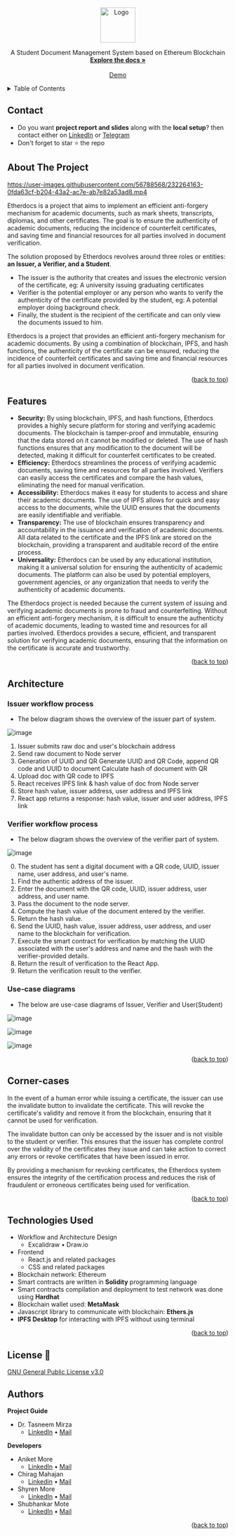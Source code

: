 <a name="readme-top"></a>


<!-- PROJECT LOGO -->
<br />
<div align="center">
  <a href="https://github.com/DevelopersLeague/EtherDocs/blob/main/Readme.md">
    <img src="https://user-images.githubusercontent.com/56788568/231415603-6ba5f1a4-8332-4e4b-8e33-b314fdbb6b71.png" alt="Logo" width="" height="80">
  </a>


  <p align="center">
    A Student Document Management System based on Ethereum Blockchain
    <br />
    <a href="https://github.com/DevelopersLeague/EtherDocs/blob/main/Readme.md"><strong>Explore the docs »</strong></a>
    <br />
    <br />
    <a href="https://youtu.be/B_44aJ9hh6U" target="_blank"> Demo </a>
    
  </p>
</div>



<!-- TABLE OF CONTENTS -->
<details>
  <summary>Table of Contents</summary>
  <ol>
    <li><a href="#about-the-project">About the project</a></li>
    <li><a href="#features">Features</a></li>
    <li>
      <a href="#architecture">Architecture</a>
      <ul>
        <li><a href="#issuer-workflow-process">Issuer workflow process</a></li>
        <li><a href="#verifier-workflow-process">Verifier workflow process</a></li>
        <li><a href="#use-case-diagrams">Use-case diagrams</a></li>
      </ul>
    </li>
    <li><a href="#technologies-used">Technologies used</a></li>
    <li><a href="#local-setup">Local Setup</a></li>
    <li><a href="#authors">Authors</a></li>
    <li><a href="#contact">Contact</a></li>
  </ol>
</details>

## Contact

- Do you want **project report and slides** along with the **local setup**? then contact either on [LinkedIn](https://www.linkedin.com/in/shyrenmore/) or [Telegram](https://telegram.me/ShyrenMore)
- Don't forget to star ⭐ the repo


<!-- ABOUT THE PROJECT -->
## About The Project

<p align="center">


https://user-images.githubusercontent.com/56788568/232264163-0fda63cf-b204-43a2-ac7e-ab7e82a53ad8.mp4


</p> 


Etherdocs is a project that aims to implement an efficient anti-forgery mechanism for academic documents, such as mark sheets, transcripts, diplomas, and other certificates. The goal is to ensure the authenticity of academic documents, reducing the incidence of counterfeit certificates, and saving time and financial resources for all parties involved in document verification.

The solution proposed by Etherdocs revolves around three roles or entities: **an Issuer, a Verifier, and a Student**. 
* The issuer is the authority that creates and issues the electronic version of the certificate, eg: A university issuing graduating certificates
* Verifier is the potential employer or any person who wants to verify the authenticity of the certificate provided by the student, eg: A potential employer doing background check. 
* Finally, the student is the recipient of the certificate and can only view the documents issued to him.

 Etherdocs is a project that provides an efficient anti-forgery mechanism for academic documents. By using a combination of blockchain, IPFS, and hash functions, the authenticity of the certificate can be ensured, reducing the incidence of counterfeit certificates and saving time and financial resources for all parties involved in document verification.
 
<p align="right">(<a href="#readme-top">back to top</a>)</p>

## Features

- **Security:** By using blockchain, IPFS, and hash functions, Etherdocs provides a highly secure platform for storing and verifying academic documents. The blockchain is tamper-proof and immutable, ensuring that the data stored on it cannot be modified or deleted. The use of hash functions ensures that any modification to the document will be detected, making it difficult for counterfeit certificates to be created.
- **Efficiency:** Etherdocs streamlines the process of verifying academic documents, saving time and resources for all parties involved. Verifiers can easily access the certificates and compare the hash values, eliminating the need for manual verification.
- **Accessibility:** Etherdocs makes it easy for students to access and share their academic documents. The use of IPFS allows for quick and easy access to the documents, while the UUID ensures that the documents are easily identifiable and verifiable.
- **Transparency:** The use of blockchain ensures transparency and accountability in the issuance and verification of academic documents. All data related to the certificate and the IPFS link are stored on the blockchain, providing a transparent and auditable record of the entire process.
- **Universality:** Etherdocs can be used by any educational institution, making it a universal solution for ensuring the authenticity of academic documents. The platform can also be used by potential employers, government agencies, or any organization that needs to verify the authenticity of academic documents.

The Etherdocs project is needed because the current system of issuing and verifying academic documents is prone to fraud and counterfeiting. Without an efficient anti-forgery mechanism, it is difficult to ensure the authenticity of academic documents, leading to wasted time and resources for all parties involved. Etherdocs provides a secure, efficient, and transparent solution for verifying academic documents, ensuring that the information on the certificate is accurate and trustworthy.

<p align="right">(<a href="#readme-top">back to top</a>)</p>

## Architecture 


### Issuer workflow process

- The below diagram shows the overview of the issuer part of system.

![image](https://user-images.githubusercontent.com/56788568/231941576-ab87de05-b081-42b0-b569-f5e615c6947a.png)

1. Issuer submits raw doc  and user's blockchain address
2. Send raw document to Node server 
3. Generation of UUID and QR
Generate UUID and QR Code, append QR code and UUID to document
 Calculate hash of document with QR
4. Upload doc with QR code to IPFS
5. React receives IPFS link & hash value of doc from Node server
6. Store hash value, issuer address, user address and IPFS link
7. React app returns a response: hash value, issuer and user address, IPFS link

### Verifier workflow process

- The below diagram shows the overview of the verifier part of system.

![image](https://user-images.githubusercontent.com/56788568/231941877-eb61e3ad-06c7-4e1c-8652-ae37590accf2.png)

0. The student has sent a digital document with a QR code, UUID, issuer name, user address, and user's name.
1. Find the authentic address of the issuer.
2. Enter the document with the QR code, UUID, issuer address, user address, and user name.
3. Pass the document to the node server.
4. Compute the hash value of the document entered by the verifier.
5. Return the hash value.
6. Send the UUID, hash value, issuer address, user address, and user name to the blockchain for verification.
7. Execute the smart contract for verification by matching the UUID associated with the user's address and name and the hash with the verifier-provided details.
8. Return the result of verification to the React App.
9. Return the verification result to the verifier.

### Use-case diagrams

- The below are use-case diagrams of Issuer, Verifier and User(Student)

![image](https://user-images.githubusercontent.com/56788568/231942409-48843d21-7ffe-436b-91b2-350b8588f00b.png)

![image](https://user-images.githubusercontent.com/56788568/231942481-18024564-9c8a-4de5-81c1-3bf7f18d2cf3.png)

![image](https://user-images.githubusercontent.com/56788568/231942572-55d21117-059a-4aa0-b506-4cd6f67ce25d.png)

<p align="right">(<a href="#readme-top">back to top</a>)</p>

## Corner-cases

In the event of a human error while issuing a certificate, the issuer can use the invalidate button to invalidate the certificate. This will revoke the certificate's validity and remove it from the blockchain, ensuring that it cannot be used for verification.

The invalidate button can only be accessed by the issuer and is not visible to the student or verifier. This ensures that the issuer has complete control over the validity of the certificates they issue and can take action to correct any errors or revoke certificates that have been issued in error.

By providing a mechanism for revoking certificates, the Etherdocs system ensures the integrity of the certification process and reduces the risk of fraudulent or erroneous certificates being used for verification.

<p align="right">(<a href="#readme-top">back to top</a>)</p>

## Technologies Used

- Workflow and Architecture Design
  - Excalidraw • Draw.io
- Frontend
  - React.js and related packages
  - CSS and related packages
- Blockchain network: Ethereum
- Smart contracts are written in **Solidity** programming language
- Smart contracts compilation and deployment to test network was done using **Hardhat**
- Blockchain wallet used: **MetaMask** 
- Javascript library to communicate with blockchain: **Ethers.js**
- **IPFS Desktop** for interacting with IPFS without using terminal

<p align="right">(<a href="#readme-top">back to top</a>)</p>


## License 📜

[GNU General Public License v3.0](/LICENSE)

## Authors

**Project Guide**

- Dr. Tasneem Mirza
  - [LinkedIn](https://www.linkedin.com/in/tasneem-mirza-91513338/) • [Mail](mailto:tmm1207@gmail.com)

**Developers**

- Aniket More
    - [LinkedIn](https://www.linkedin.com/in/aniket-more-2b97571b1/) • [Mail](mailto:aniketavinashmore33@gmail.com) 
- Chirag Mahajan
    - [Linkedin](https://www.linkedin.com/in/chirag-mahajan-b09144137/) • [Mail](mailto:chiragmahajan3101@gmail.com)
- Shyren More
    - [LinkedIn](https://www.linkedin.com/in/shyrenmore/) • [Mail](mailto:shyren.more30@gmail.com)
- Shubhankar Mote
    - [LinkedIn](https://www.linkedin.com/in/shubhankarmote/) • [Mail](mailto:shubhu.mote@gmail.com)
    
<p align="right">(<a href="#readme-top">back to top</a>)</p>
